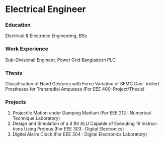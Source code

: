 # Electrical Engineer

### Education
Electrical & Electronic Engineering, BSc

### Work Experience
Sub-Divisional Engineer, Power Grid Bangladesh PLC

### Thesis
Classification of Hand Gestures with Force Variation of SEMG Con-
trolled Prostheses for Transradial Amputees (For EEE 400: Project/Thesis)

### Projects

1. Projectile Motion under Damping Medium (For EEE 212 : Numerical Technique Laboratory)
2. Design and Simulation of a 4 Bit ALU Capable of Executing 16 Instruc-
tions Using Proteus (For EEE 303 : Digital Electronics)
3. Digital Alarm Clock (For EEE 304 : Digital Electronics Laboratory)
